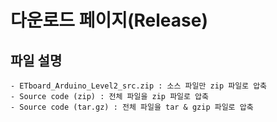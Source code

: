 # 다운로드 페이지(Release)

## 파일 설명

    - ETboard_Arduino_Level2_src.zip : 소스 파일만 zip 파일로 압축
    - Source code (zip) : 전체 파일을 zip 파일로 압축
    - Source code (tar.gz) : 전체 파일을 tar & gzip 파일로 압축
